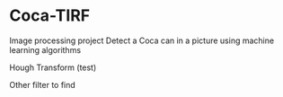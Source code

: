 # Coca-TIRF
Image processing project
Detect a Coca can in a picture using machine learning algorithms


Hough Transform (test)

Other filter to find